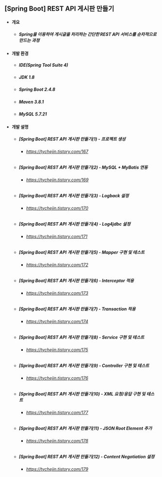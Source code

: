 ## [Spring Boot] REST API 게시판 만들기
- #### 개요
  - ##### Spring을 이용하여 게시글을 처리하는 간단한 REST API 서비스를 순차적으로 만드는 과정

- #### 개발 환경
  - ##### IDE(Spring Tool Suite 4) 
  - ##### JDK 1.8
  - ##### Spring Boot 2.4.8
  - ##### Maven 3.8.1
  - ##### MySQL 5.7.21

- #### 개발 설명
  - ##### [Spring Boot] REST API 게시판 만들기(1) - 프로젝트 생성
  	- ###### https://tychejin.tistory.com/167  
  - ##### [Spring Boot] REST API 게시판 만들기(2) - MySQL + MyBatis 연동
  	- ###### https://tychejin.tistory.com/169
  - ##### [Spring Boot] REST API 게시판 만들기(3) - Logback 설정
  	- ###### https://tychejin.tistory.com/170  
  - ##### [Spring Boot] REST API 게시판 만들기(4) - Log4jdbc 설정
  	- ###### https://tychejin.tistory.com/171  
  - ##### [Spring Boot] REST API 게시판 만들기(5) - Mapper 구현 및 테스트
  	- ###### https://tychejin.tistory.com/172  
  - ##### [Spring Boot] REST API 게시판 만들기(6) - Interceptor 적용
  	- ###### https://tychejin.tistory.com/173  
  - ##### [Spring Boot] REST API 게시판 만들기(7) - Transaction 적용
  	- ###### https://tychejin.tistory.com/174  
  - ##### [Spring Boot] REST API 게시판 만들기(8) - Service 구현 및 테스트
  	- ###### https://tychejin.tistory.com/175  
  - ##### [Spring Boot] REST API 게시판 만들기(9) - Controller 구현 및 테스트
  	- ###### https://tychejin.tistory.com/176  
  - ##### [Spring Boot] REST API 게시판 만들기(10) - XML 요청/응답 구현 및 테스트
  	- ###### https://tychejin.tistory.com/177  
  - ##### [Spring Boot] REST API 게시판 만들기(11) - JSON Root Element 추가
  	- ###### https://tychejin.tistory.com/178  
  - ##### [Spring Boot] REST API 게시판 만들기(12) - Content Negotiation 설정
  	- ###### https://tychejin.tistory.com/179  